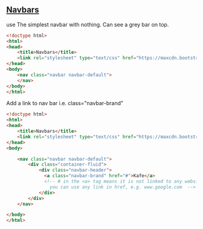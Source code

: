 ## [Navbars]
use 
The simplest navbar with nothing. Can see a grey bar on top.
```html
<!doctype html>
<html>
<head>
	<title>Navbars</title>
	<link rel="stylesheet" type="text/css" href="https://maxcdn.bootstrapcdn.com/bootstrap/3.3.7/css/bootstrap.min.css">
</head>
<body>
	<nav class="navbar navbar-default">
	</nav>
</body>
</html>
```
Add a link to nav bar i.e. class="navbar-brand"
```html
<!doctype html>
<html>
<head>
	<title>Navbars</title>
	<link rel="stylesheet" type="text/css" href="https://maxcdn.bootstrapcdn.com/bootstrap/3.3.7/css/bootstrap.min.css">
</head>
<body>

	<nav class="navbar navbar-default">
  		<div class="container-fluid">
		    <div class="navbar-header">
		      <a class="navbar-brand" href="#">Kafe</a>
		      <!-- # in the <a> tag means it is not linked to any websites
		      	you can use any link in href, e.g. www.google.com  -->
		    </div>
	  	</div>
	</nav>

</body>
</html>
```
[Navbars]:http://getbootstrap.com/components/#navbar
